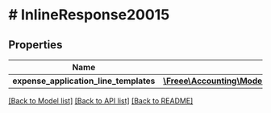 # # InlineResponse20015

## Properties

Name | Type | Description | Notes
------------ | ------------- | ------------- | -------------
**expense_application_line_templates** | [**\Freee\Accounting\Model\ExpenseApplicationLineTemplate[]**](ExpenseApplicationLineTemplate.md) |  |

[[Back to Model list]](../../README.md#models) [[Back to API list]](../../README.md#endpoints) [[Back to README]](../../README.md)
